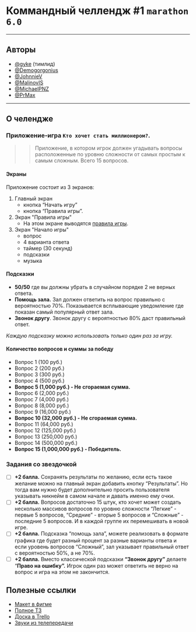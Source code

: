 
# Коммандный челлендж #1 `marathon 6.0`
----
## Авторы
 - [@gyke]("https://github.com/Gyke") (тимлид)
 - [@Demogorgonius](https://github.com/Demogorgonius)
 - [@JohnnieV](https://github.com/JohnnieV)
 - [@MalinovIS](https://github.com/MalinovIS)
 - [@MichaelPNZ](https://github.com/MichaelPNZ)
 - [@PrMax](https://github.com/PrMax)
----
## О челендже
### Приложение-игра `Кто хочет стать миллионером?`.

>> Приложение, в котором игрок должен угадывать вопросы расположенные по уровню сложности от самых простым к самым сложным. Всего 15 вопросов. 

#### Экраны
Приложение состоит из 3 экранов:
1. Главный экран
    - кнопка “Начать игру”
    - кнопка “Правила игры”.
2. Экран "Правила игры"
    - На этом экране выводятся [правила игры](https://ru.wikipedia.org/wiki/Кто_хочет_стать_миллионером%3F).
3. Экран "Начало игры"
    - вопрос
    - 4 варианта ответа
    - таймер (30 секунд)
    - подсказки
    - музыка

#### Подсказки
- **50/50** где вы должны убрать в случайном порядке 2 не верных ответа.
- **Помощь зала.** Зал должен ответить на вопрос правильно с вероятностью 70%. Показывается всплывающие уведомление где показан самый популярный ответ зала.
- **Звонок другу**. Звонок другу с вероятностью 80% даст правильный ответ.

*Каждую подсказку можно использовать только один раз за игру.*

#### **Количество вопросов и суммы за победу**
- Вопрос 1 (100 руб.)
- Вопрос 2 (200 руб.)
- Вопрос 3 (300 руб.)
- Вопрос 4 (500 руб.)
- **Вопрос 5 (1,000 руб.) - Не сгораемая сумма.**
- Вопрос 6 (2,000 руб.)
- Вопрос 7 (4,000 руб.)
- Вопрос 8 (8,000 руб.)
- Вопрос 9 (16,000 руб.)
- **Вопрос 10 (32,000 руб.) - Не сгораемая сумма.**
- Вопрос 11 (64,000 руб.)
- Вопрос 12 (125,000 руб.)
- Вопрос 13 (250,000 руб.)
- Вопрос 14 (500,000 руб.)
- **Вопрос 15 (1,000,000 руб.) - Победитель.**

### Задания со звездочкой
- [ ] **+2 балла.** Сохранять результаты по желанию, если есть такое желание можно на главный экран добавить кнопку “Результаты”. Но тогда вам нужно будет дополнительно просить пользователя указывать никнейм в самом начале и давать именно ему очки.
- [ ] **+2 балла.** Вопросов достаточно 15 штук, кто хочет может создать несколько массивов вопросов по уровню сложности “Легкие” - первые 5 вопросов, “Средние” - вторые 5 вопросов и “Сложные” - последние 5 вопросов. И в каждой группе их перемешивать в новой игре.
- [ ] **+2 балла.** Подсказка “помощь зала”, можете реализовать в формате графика где будет разный процент за разные варианты ответа и если уровень вопросов “Сложный”, зал указывает правильный ответ с вероятностью 50%, а не 70%.
- [ ] **+2 балла.** Вместо классической подсказки **“Звонок другу”** делаете “**Право на ошибку”.** Игрок один раз может ответить не верно на вопрос и игра на этом не закончится.

## Полезные ссылки
 - [Макет в фигме](https://www.figma.com/file/qHoil3MxITKKHeOTSTxj0s/)
 - [Полное ТЗ](https://solid-llama-3ab.notion.site/CHALLENGE-1-MARATHON-6-5dedfa7163da410b92b2aec628692baa)
 - [Доска в Trello](https://trello.com/b/8vojUyeX/кто-хочет-стать-миллионером)
 - [Звуки из телепередачи](https://allsoundsaround.com/zvuki-iz-teleperedachi-kto-hochet-stat-millionerom/)
